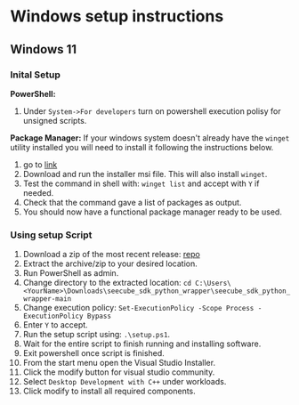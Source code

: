 # Windows setup instructions

## Windows 11

### Inital Setup 

**PowerShell:**
1. Under `System->For developers` turn on powershell execution polisy for unsigned scripts.

**Package Manager:**
If your windows system doesn't already have the `winget` utility installed you
will need to install it following the instructions below.

1. go to [link](https://learn.microsoft.com/en-us/windows/msix/app-installer/install-update-app-installer)
2. Download and run the installer msi file. This will also install `winget`.
3. Test the command in shell with: `winget list` and accept with `Y` if needed.
4. Check that the command gave a list of packages as output.
5. You should now have a functional package manager ready to be used.

### Using setup Script

1. Download a zip of the most recent release: [repo](https://github.com/jake-g00dwin/seecube_sdk_python_wrapper)
2. Extract the archive/zip to your desired location.
3. Run PowerShell as admin.
4. Change directory to the extracted location: `cd C:\Users\<YourName>\Downloads\seecube_sdk_python_wrapper\seecube_sdk_python_wrapper-main`
5. Change execution policy: `Set-ExecutionPolicy -Scope Process -ExecutionPolicy Bypass`
6. Enter `Y` to accept.
7. Run the setup script using: `.\setup.ps1`.
8. Wait for the entire script to finish running and installing software.
9. Exit powershell once script is finished.
10. From the start menu open the Visual Studio Installer.
11. Click the modify button for visual studio community.
12. Select `Desktop Development with C++` under workloads.
13. Click modify to install all required components. 

